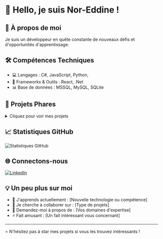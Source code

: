 # 👋 Hello, je suis Nor-Eddine !

## 🚀 À propos de moi
Je suis un développeur en quête constante de nouveaux défis et d'opportunités d'apprentissage. 

## 🛠️ Compétences Techniques
- 💻 Langages : C#, JavaScript, Python, 
- 🧰 Frameworks & Outils : React, .Net
- 📊 Base de données : MSSQL, MySQL, SQLite

## 🌟 Projets Phares
<details>
<summary>Cliquez pour voir mes projets</summary>

1. **[Nom du Projet]** : Brève description du projet et ses technologies clés.
2. **[Nom du Projet]** : Brève description du projet et ses technologies clés.
3. **[Nom du Projet]** : Brève description du projet et ses technologies clés.

</details>

## 📈 Statistiques GitHub
![Statistiques GitHub](https://github-readme-stats.vercel.app/api?username=[votre_username]&show_icons=true&theme=radical)

## 🌐 Connectons-nous
[![LinkedIn](https://img.shields.io/badge/LinkedIn-0077B5?style=for-the-badge&logo=linkedin&logoColor=white)](https://fr.linkedin.com/in/nor-eddine-benkhalifa-8705b4220)

## 💡 Un peu plus sur moi
- 🌱 J'apprends actuellement : [Nouvelle technologie ou compétence]
- 👯 Je cherche à collaborer sur : [Type de projets]
- 💬 Demandez-moi à propos de : [Vos domaines d'expertise]
- ⚡ Fait amusant : [Un fait intéressant vous concernant]

---

⭐️ N'hésitez pas à star mes projets si vous les trouvez intéressants !
